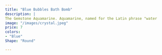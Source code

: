 ```yaml
---
title: "Blue Bubbles Bath Bomb"
description: |
The Gemstone Aquamarine. Aquamarine, named for the Latin phrase "water of the sea", is the blue to blue-green variety Beryl. ... Aquamarine ranges in color from a faint light blue to blue and bluish-green, with lighter colored stones being the more common type
image: "/images/crystal.jpeg"
price: 7
colors:
- "Blue"
Shape: "Round"

---
```

